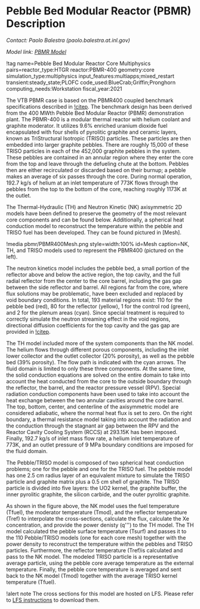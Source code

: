 # Pebble Bed Modular Reactor (PBMR) Description

*Contact: Paolo Balestra (paolo.balestra.at.inl.gov)*

*Model link: [PBMR Model](https://github.com/idaholab/virtual_test_bed/tree/devel/htgr/pbmr400)*

!tag name=Pebble Bed Modular Reactor Core Multiphysics pairs=reactor_type:HTGR
                       reactor:PBMR-400
                       geometry:core
                       simulation_type:multiphysics
                       input_features:multiapps;mixed_restart
                       transient:steady_state;PLOFC
                       code_used:BlueCrab;Griffin;Pronghorn
                       computing_needs:Workstation
                       fiscal_year:2021

The VTB PBMR case is based on the PBMR400 coupled benchmark specifications described in [!citep](PBMR400). The benchmark design has been derived from the 400 MWth Pebble Bed Modular Reactor (PBMR) demonstration plant. The PBMR-400 is a modular thermal reactor with helium coolant and graphite moderator. It utilizes 9.6% enriched uranium dioxide fuel encapsulated with four shells of pyrolitic graphite and ceramic layers, known as TriStructural Isotropic (TRISO) particles. These particles are then embedded into larger graphite pebbles. There are roughly 15,000 of these TRISO particles in each of the 452,000 graphite pebbles in the system. These pebbles are contained in an annular region where they enter the core from the top and leave through the defueling chute at the bottom. Pebbles then are either recirculated or discarded based on their burnup; a pebble makes an average of six passes through the core. During normal operation, 192.7 kg/s of helium at an inlet temperature of 773K flows through the pebbles from the top to the bottom of the core, reaching roughly 1173K at the outlet.

The Thermal-Hydraulic (TH) and Neutron Kinetic (NK) axisymmetric 2D models have been defined to preserve the geometry of the most relevant core components and can be found below. Additionally, a spherical heat conduction model to reconstruct the temperature within the pebble and TRISO fuel has been developed. They can be found pictured in [Mesh].

!media pbmr/PBMR400Mesh.png
        style=width:100%
        id=Mesh
        caption=NK, TH, and TRISO models used to represent the PBMR400 (pictured on the left).

The neutron kinetics model includes the pebble bed, a small portion of the reflector above and below the active region, the top cavity, and the full radial reflector from the center to the core barrel, including the gas gap between the side reflector and barrel. All regions far from the core, where flux solutions may be problematic, have been excluded and replaced by void boundary conditions. In total, 193 material regions exist: 110 for the pebble bed (red), 80 for the reflector (yellow), 1 for the control rod (green), and 2 for the plenum areas (cyan). Since special treatment is required to correctly simulate the neutron streaming effect in the void regions, directional diffusion coefficients for the top cavity and the gas gap are provided in [!citep](PBMR400).

The TH model included more of the system components than the NK model. The helium flows through different porous components, including the inlet lower collector and the outlet collector (20% porosity), as well as the pebble bed (39% porosity). The flow path is indicated with the cyan arrows. The fluid domain is limited to only these three components. At the same time, the solid conduction equations are solved on the entire domain to take into account the heat conducted from the core to the outside boundary through the reflector, the barrel, and the reactor pressure vessel (RPV). Special radiation conduction components have been used to take into account the heat exchange between the two annular cavities around the core barrel. The top, bottom, center, and centerline of the axisymmetric model are considered adiabatic, where the normal heat flux is set to zero. On the right boundary, a thermal resistance model taking into account the radiation and the conduction through the stagnant air gap between the RPV and the Reactor Cavity Cooling System (RCCS) at 293.15K has been imposed. Finally, 192.7 kg/s of inlet mass flow rate, a helium inlet temperature of 773K, and an outlet pressure of 9 MPa boundary conditions are imposed for the fluid domain.

The Pebble/TRISO model is composed of two spherical heat conduction problems; one for the pebble and one for the TRISO fuel.  The pebble model has one 2.5 cm radius layer of an equivalent mixture to simulate the TRISO particle and graphite matrix plus a 0.5 cm shell of graphite. The TRISO particle is divided into five layers: the UO2 kernel, the graphite buffer, the inner pyrolitic graphite, the silicon carbide, and the outer pyrolitic graphite.

As shown in the figure above, the NK model uses the fuel temperature (Tfuel), the moderator temperature (Tmod), and the reflector temperature (Tref) to interpolate the cross-sections, calculate the flux, calculate the Xe concentration, and provide the power denisty (q''') to the TH model. The TH model calculated the pebble surface temperature (Tsurf) and passes it to the 110 Pebble/TRISO models (one for each core mesh) together with the power density to reconstruct the temperature within the pebbles and TRISO particles. Furthermore, the reflector temperature (Tref)is calculated and pass to the NK model. The modeled TRISO particle is a representative average particle, using the pebble core average temperature as the external temperature. Finally, the pebble core temperature is averaged and sent back to the NK model (Tmod) together with the average TRISO kernel temperature (Tfuel).

!alert note
The cross sections for this model are hosted on LFS. Please refer to [LFS instructions](resources/how_to_use_vtb.md#lfs)
to download them.
